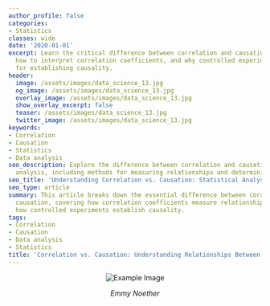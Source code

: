 ```yaml
---
author_profile: false
categories:
- Statistics
classes: wide
date: '2020-01-01'
excerpt: Learn the critical difference between correlation and causation in data analysis,
  how to interpret correlation coefficients, and why controlled experiments are essential
  for establishing causality.
header:
  image: /assets/images/data_science_13.jpg
  og_image: /assets/images/data_science_13.jpg
  overlay_image: /assets/images/data_science_13.jpg
  show_overlay_excerpt: false
  teaser: /assets/images/data_science_13.jpg
  twitter_image: /assets/images/data_science_13.jpg
keywords:
- Correlation
- Causation
- Statistics
- Data analysis
seo_description: Explore the difference between correlation and causation in statistical
  analysis, including methods for measuring relationships and determining causality.
seo_title: 'Understanding Correlation vs. Causation: Statistical Analysis Guide'
seo_type: article
summary: This article breaks down the essential difference between correlation and
  causation, covering how correlation coefficients measure relationship strength and
  how controlled experiments establish causality.
tags:
- Correlation
- Causation
- Data analysis
- Statistics
title: 'Correlation vs. Causation: Understanding Relationships Between Variables'
---
```


<p align="center">
  <img src="/assets/images/biographies/correlation_causation.jpeg" alt="Example Image">
</p>
<p align="center"><i>Emmy Noether</i></p>


